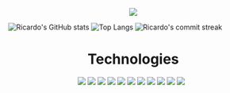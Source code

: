 
<p align = center ><img src="https://imgur.com/mxvx48I.png" > 
</p>

![Ricardo's GitHub stats](https://github-readme-stats.vercel.app/api?username=risixdzn&show_icons=true&theme=midnight-purple&bg_color=0c041c&hide_border=true)
![Top Langs](https://github-readme-stats.vercel.app/api/top-langs/?username=risixdzn&layout=compact&show_icons=true&theme=midnight-purple&bg_color=0c041c&hide_border=true)
![Ricardo's commit streak ](https://github-readme-activity-graph.cyclic.app/graph?username=risixdzn&bg_color=0c041c&hide_border=true&line=883cd4&area=true&area_color=301444&color=883cd4&point=883cd4)



<div align='center'><h1 >Technologies</h1>
<img src='https://camo.githubusercontent.com/93c855ae825c1757f3426f05a05f4949d3b786c5b22d0edb53143a9e8f8499f6/68747470733a2f2f696d672e736869656c64732e696f2f62616467652f4a6176615363726970742d3332333333303f7374796c653d666f722d7468652d6261646765266c6f676f3d6a617661736372697074266c6f676f436f6c6f723d463744463145'>
<img src='https://camo.githubusercontent.com/d63d473e728e20a286d22bb2226a7bf45a2b9ac6c72c59c0e61e9730bfe4168c/68747470733a2f2f696d672e736869656c64732e696f2f62616467652f48544d4c352d4533344632363f7374796c653d666f722d7468652d6261646765266c6f676f3d68746d6c35266c6f676f436f6c6f723d7768697465'>
<img src='https://camo.githubusercontent.com/3a0f693cfa032ea4404e8e02d485599bd0d192282b921026e89d271aaa3d7565/68747470733a2f2f696d672e736869656c64732e696f2f62616467652f435353332d3135373242363f7374796c653d666f722d7468652d6261646765266c6f676f3d63737333266c6f676f436f6c6f723d7768697465'>
<img src='https://camo.githubusercontent.com/6cf9abe9d706421df40ff4feff208a5728df2b77f9eb21f24d09df00a0d69203/68747470733a2f2f696d672e736869656c64732e696f2f62616467652f547970655363726970742d3030374143433f7374796c653d666f722d7468652d6261646765266c6f676f3d74797065736372697074266c6f676f436f6c6f723d7768697465'>
<img src='https://camo.githubusercontent.com/bb089310603b24ab416eacaeb57bcb41f4664fbb24e7bba830bc6a3bf13678b7/68747470733a2f2f696d672e736869656c64732e696f2f62616467652f72656163742e6a732d2532333230323332612e7376673f7374796c653d666f722d7468652d6261646765266c6f676f3d7265616374266c6f676f436f6c6f723d253233363144414642'>
<img src='https://camo.githubusercontent.com/3730d20cb8696a8f0033b83209fc36af3e43d7d5383ae1d61d4f865bc52a8d7f/68747470733a2f2f696d672e736869656c64732e696f2f62616467652f6e6578742e6a732d2532333430346435392e7376673f7374796c653d666f722d7468652d6261646765266c6f676f3d6e6578742e6a73266c6f676f436f6c6f723d25666666'>
<img src='https://camo.githubusercontent.com/5135e3759e9307412e011e1c6ca762a58daf42e1f6b67de0228c42cdf54d3bbc/68747470733a2f2f696d672e736869656c64732e696f2f62616467652f736173732d6534346238643f7374796c653d666f722d7468652d6261646765266c6f676f3d73617373266c6f676f436f6c6f723d666666'>
<img src='https://camo.githubusercontent.com/d55b56b31e3f876c01d000d3610ec62a967d6e35dca50cada6a0377c06d8c21c/68747470733a2f2f696d672e736869656c64732e696f2f62616467652f66697265626173652d2532334544384230302e7376673f7374796c653d666f722d7468652d6261646765266c6f676f3d6669726562617365266c6f676f436f6c6f723d7768697465'>
<img src='https://camo.githubusercontent.com/eb2102164196eef1136998a27ee1f23ef34781dd332f768b8b1673341dc53826/68747470733a2f2f696d672e736869656c64732e696f2f62616467652f61646f626525323070686f746f73686f702d2532333331413846462e7376673f7374796c653d666f722d7468652d6261646765266c6f676f3d61646f626525323070686f746f73686f70266c6f676f436f6c6f723d7768697465'>
<img src='https://camo.githubusercontent.com/050c2af23a40f2dfdd32a8ec4761ad4c5859a3d1c4c843a1be853865669b8ec8/68747470733a2f2f696d672e736869656c64732e696f2f62616467652f61646f6265253230696c6c7573747261746f722d2532334646394130302e7376673f7374796c653d666f722d7468652d6261646765266c6f676f3d61646f6265253230696c6c7573747261746f72266c6f676f436f6c6f723d7768697465'>
<img src='https://camo.githubusercontent.com/9a8ccd8ae319ddac9934db226e7834d7e1c61a31076e7d7c04ecb5bf352967aa/68747470733a2f2f696d672e736869656c64732e696f2f62616467652f6669676d612d2532334632344531452e7376673f7374796c653d666f722d7468652d6261646765266c6f676f3d6669676d61266c6f676f436f6c6f723d7768697465'>
<img src=''>
<img src=''>
</div>

                   
                   
